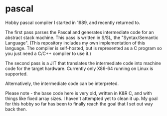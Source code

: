 # pascal
Hobby pascal compiler I started in 1989, and recently returned to.

The first pass parses the Pascal and generates intermediate code for an abstract stack machine.
This pass is written in S/SL, the "Syntax/Semantic Language".
(This repository includes my own implementation of this language.  The compiler is self-hosted,
but is represented as a C program so you just need a C/C++ compiler to use it.)

The second pass is a JIT that translates the intermediate code into machine code for the target hardware.
Currently only X86-64 running on Linux is supported.

Alternatively, the intermediate code can be interpreted.

Please note - the base code here is very old, written in K&R C, and with things like fixed array sizes.
I haven't attempted yet to clean it up.  My goal for this hobby so far has been to finally reach the goal
that I set out way back then.
